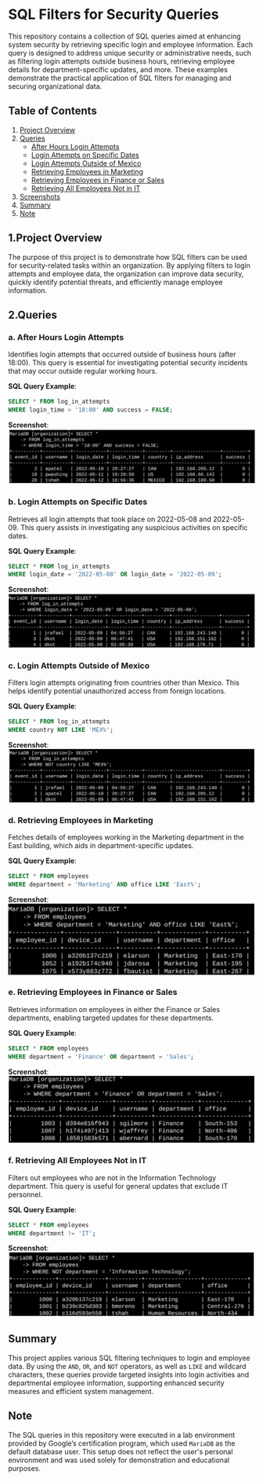 # SQL Filters for Security Queries

This repository contains a collection of SQL queries aimed at enhancing system security by retrieving specific login and employee information. Each query is designed to address unique security or administrative needs, such as filtering login attempts outside business hours, retrieving employee details for department-specific updates, and more. These examples demonstrate the practical application of SQL filters for managing and securing organizational data.

## Table of Contents
1. [Project Overview](#project-overview)
2. [Queries](#queries)
    - [After Hours Login Attempts](#after-hours-login-attempts)
    - [Login Attempts on Specific Dates](#login-attempts-on-specific-dates)
    - [Login Attempts Outside of Mexico](#login-attempts-outside-of-mexico)
    - [Retrieving Employees in Marketing](#retrieving-employees-in-marketing)
    - [Retrieving Employees in Finance or Sales](#retrieving-employees-in-finance-or-sales)
    - [Retrieving All Employees Not in IT](#retrieving-all-employees-not-in-it)
3. [Screenshots](#screenshots)
4. [Summary](#summary)
5. [Note](#note)

## 1.Project Overview

The purpose of this project is to demonstrate how SQL filters can be used for security-related tasks within an organization. By applying filters to login attempts and employee data, the organization can improve data security, quickly identify potential threats, and efficiently manage employee information.

## 2.Queries

### a. After Hours Login Attempts
Identifies login attempts that occurred outside of business hours (after 18:00). This query is essential for investigating potential security incidents that may occur outside regular working hours.

**SQL Query Example**:
```sql
SELECT * FROM log_in_attempts
WHERE login_time > '18:00' AND success = FALSE;
```

**Screenshot**:  
![After Hours Login Attempts](Screenshots/After_Hours_Login_Attempts.png)

### b. Login Attempts on Specific Dates
Retrieves all login attempts that took place on 2022-05-08 and 2022-05-09. This query assists in investigating any suspicious activities on specific dates.

**SQL Query Example**:

```sql
SELECT * FROM log_in_attempts
WHERE login_date = '2022-05-08' OR login_date = '2022-05-09';
```

**Screenshot**:  
![Login Attempts on Specific Dates](Screenshots/Login_Attempts_On_Specific_Dates.png)

### c. Login Attempts Outside of Mexico
Filters login attempts originating from countries other than Mexico. This helps identify potential unauthorized access from foreign locations.

**SQL Query Example**:

```sql
SELECT * FROM log_in_attempts
WHERE country NOT LIKE 'MEX%';
```

**Screenshot**:  
![Login Attempts Outside of Mexico](Screenshots/Login_Attempts_Outside_of_Mexico.png)

### d. Retrieving Employees in Marketing
Fetches details of employees working in the Marketing department in the East building, which aids in department-specific updates.

**SQL Query Example**:
```sql
SELECT * FROM employees
WHERE department = 'Marketing' AND office LIKE 'East%';
```

**Screenshot**:  
![Retrieving Employees in Marketing](Screenshots/Retrieving_Employees_in_Marketing.png)

### e. Retrieving Employees in Finance or Sales
Retrieves information on employees in either the Finance or Sales departments, enabling targeted updates for these departments.

**SQL Query Example**:
```sql
SELECT * FROM employees
WHERE department = 'Finance' OR department = 'Sales';
```

**Screenshot**:  
![Retrieving Employees in Finance or Sales](Screenshots/Retrieving_Employees_in_Finance_or_Sales.png)

### f. Retrieving All Employees Not in IT
Filters out employees who are not in the Information Technology department. This query is useful for general updates that exclude IT personnel.

**SQL Query Example**:
```sql
SELECT * FROM employees
WHERE department != 'IT';
```

**Screenshot**:  
![Retrieving All Employees Not in IT](Screenshots/Retrieving_All_Employees_not_in_IT.png)


## Summary

This project applies various SQL filtering techniques to login and employee data. By using the `AND`, `OR`, and `NOT` operators, as well as `LIKE` and wildcard characters, these queries provide targeted insights into login activities and departmental employee information, supporting enhanced security measures and efficient system management.

## Note
The SQL queries in this repository were executed in a lab environment provided by Google’s certification program, which used `MariaDB` as the default database user. This setup does not reflect the user's personal environment and was used solely for demonstration and educational purposes.

